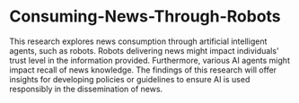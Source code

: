 # Consuming-News-Through-Robots
This research explores news consumption through artificial intelligent agents, such as robots. Robots delivering news might impact individuals' trust level in the information provided. Furthermore, various AI agents might impact recall of news knowledge. The findings of this research will offer insights for developing policies or guidelines to ensure AI is used responsibly in the dissemination of news.